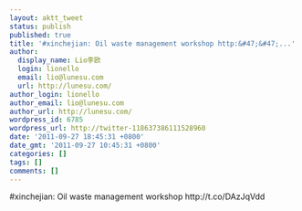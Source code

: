 ```yaml
---
layout: aktt_tweet
status: publish
published: true
title: '#xinchejian: Oil waste management workshop http:&#47;&#47;...'
author:
  display_name: Lio李欧
  login: lionello
  email: lio@lunesu.com
  url: http://lunesu.com/
author_login: lionello
author_email: lio@lunesu.com
author_url: http://lunesu.com/
wordpress_id: 6785
wordpress_url: http://twitter-118637386111528960
date: '2011-09-27 18:45:31 +0800'
date_gmt: '2011-09-27 10:45:31 +0800'
categories: []
tags: []
comments: []
---
```

<p>#xinchejian: Oil waste management workshop http:&#47;&#47;t.co&#47;DAzJqVdd</p>
